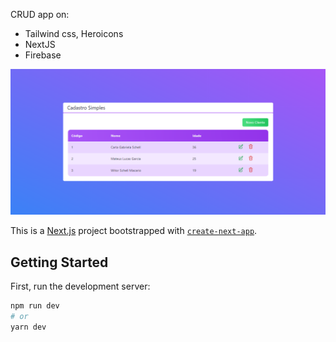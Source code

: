 
CRUD app on:

- Tailwind css, Heroicons
- NextJS
- Firebase


<img src='public/next-crud.png'>

This is a [Next.js](https://nextjs.org/) project bootstrapped with [`create-next-app`](https://github.com/vercel/next.js/tree/canary/packages/create-next-app).




## Getting Started

First, run the development server:

```bash
npm run dev
# or
yarn dev
```
